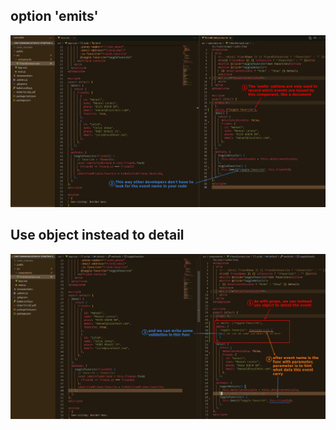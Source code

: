 ## **option 'emits'**

![Alt emits](pic/01.jpg)

## **Use object instead to detail**

![Alt emits of object](pic/02.jpg)

